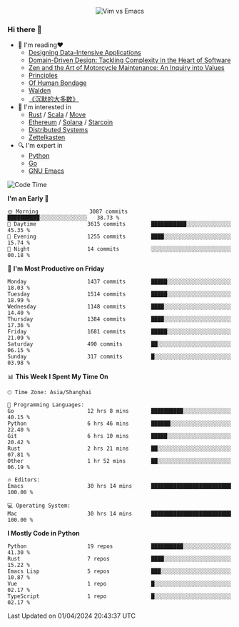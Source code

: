 <p align="center">
    <img src="https://gist.githubusercontent.com/coldnight/e696baffb094e71c96cb302118878eae/raw/40ea5053a6f66cc65f90f437e4173497da225958/banner.gif" alt="Vim vs Emacs" />
</p>

### Hi there 👋

- 📖 I'm reading❤️
    + [Designing Data-Intensive Applications](https://www.oreilly.com/library/view/designing-data-intensive-applications/9781491903063/)
    + [Domain-Driven Design: Tackling Complexity in the Heart of Software](https://www.dddcommunity.org/book/evans_2003/)
    + [Zen and the Art of Motorcycle Maintenance: An Inquiry into Values](https://en.wikipedia.org/wiki/Zen_and_the_Art_of_Motorcycle_Maintenance)
    + [Principles](https://www.principles.com/)
    + [Of Human Bondage](https://en.wikipedia.org/wiki/Of_Human_Bondage)
    + [Walden](https://en.wikipedia.org/wiki/Walden)
    + [《沉默的大多数》](https://en.wikipedia.org/wiki/Silent_majority)
- 🌱 I'm interested in
    + [Rust](https://www.rust-lang.org/) / [Scala](https://www.scala-lang.org/) / [Move](https://github.com/move-language/move/)
    + [Ethereum](https://ethereum.org/en/) / [Solana](https://solana.com/) / [Starcoin](https://github.com/starcoinorg/starcoin)
	+ [Distributed Systems](https://www.linuxzen.com/notes/topics/20200320174417_%E5%88%86%E5%B8%83%E5%BC%8F/)
	+ [Zettelkasten](https://www.linuxzen.com/notes/notes/20220120080920-slip_box/)
- 🔍 I'm expert in
    + [Python](https://www.python.org/)
    + [Go](https://go.dev/)
    + [GNU Emacs](https://www.gnu.org/software/emacs/)

<!--START_SECTION:waka-->
![Code Time](http://img.shields.io/badge/Code%20Time-2%2C783%20hrs%2041%20mins-blue)

**I'm an Early 🐤** 

```text
🌞 Morning                3087 commits        ██████████░░░░░░░░░░░░░░░   38.73 % 
🌆 Daytime                3615 commits        ███████████░░░░░░░░░░░░░░   45.35 % 
🌃 Evening                1255 commits        ████░░░░░░░░░░░░░░░░░░░░░   15.74 % 
🌙 Night                  14 commits          ░░░░░░░░░░░░░░░░░░░░░░░░░   00.18 % 
```
📅 **I'm Most Productive on Friday** 

```text
Monday                   1437 commits        █████░░░░░░░░░░░░░░░░░░░░   18.03 % 
Tuesday                  1514 commits        █████░░░░░░░░░░░░░░░░░░░░   18.99 % 
Wednesday                1148 commits        ████░░░░░░░░░░░░░░░░░░░░░   14.40 % 
Thursday                 1384 commits        ████░░░░░░░░░░░░░░░░░░░░░   17.36 % 
Friday                   1681 commits        █████░░░░░░░░░░░░░░░░░░░░   21.09 % 
Saturday                 490 commits         ██░░░░░░░░░░░░░░░░░░░░░░░   06.15 % 
Sunday                   317 commits         █░░░░░░░░░░░░░░░░░░░░░░░░   03.98 % 
```


📊 **This Week I Spent My Time On** 

```text
🕑︎ Time Zone: Asia/Shanghai

💬 Programming Languages: 
Go                       12 hrs 8 mins       ██████████░░░░░░░░░░░░░░░   40.15 % 
Python                   6 hrs 46 mins       ██████░░░░░░░░░░░░░░░░░░░   22.40 % 
Git                      6 hrs 10 mins       █████░░░░░░░░░░░░░░░░░░░░   20.42 % 
Rust                     2 hrs 21 mins       ██░░░░░░░░░░░░░░░░░░░░░░░   07.81 % 
Other                    1 hr 52 mins        ██░░░░░░░░░░░░░░░░░░░░░░░   06.19 % 

🔥 Editors: 
Emacs                    30 hrs 14 mins      █████████████████████████   100.00 % 

💻 Operating System: 
Mac                      30 hrs 14 mins      █████████████████████████   100.00 % 
```

**I Mostly Code in Python** 

```text
Python                   19 repos            ██████████░░░░░░░░░░░░░░░   41.30 % 
Rust                     7 repos             ████░░░░░░░░░░░░░░░░░░░░░   15.22 % 
Emacs Lisp               5 repos             ███░░░░░░░░░░░░░░░░░░░░░░   10.87 % 
Vue                      1 repo              █░░░░░░░░░░░░░░░░░░░░░░░░   02.17 % 
TypeScript               1 repo              █░░░░░░░░░░░░░░░░░░░░░░░░   02.17 % 
```




 Last Updated on 01/04/2024 20:43:37 UTC
<!--END_SECTION:waka-->
